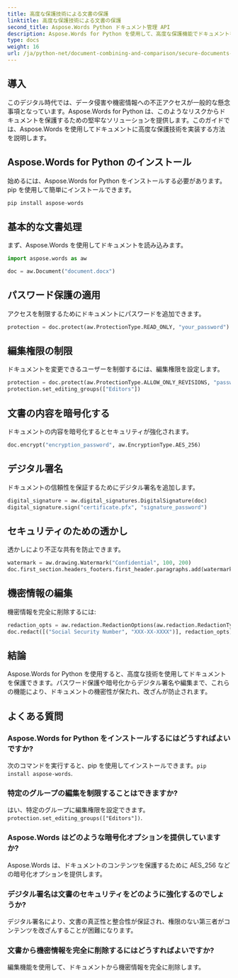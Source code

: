 ```yaml
---
title: 高度な保護技術による文書の保護
linktitle: 高度な保護技術による文書の保護
second_title: Aspose.Words Python ドキュメント管理 API
description: Aspose.Words for Python を使用して、高度な保護機能でドキュメントを保護します。パスワードの追加、コンテンツの暗号化、デジタル署名の適用などの方法を学習します。
type: docs
weight: 16
url: /ja/python-net/document-combining-and-comparison/secure-documents-protection/
---
```


## 導入

このデジタル時代では、データ侵害や機密情報への不正アクセスが一般的な懸念事項となっています。Aspose.Words for Python は、このようなリスクからドキュメントを保護するための堅牢なソリューションを提供します。このガイドでは、Aspose.Words を使用してドキュメントに高度な保護技術を実装する方法を説明します。

## Aspose.Words for Python のインストール

始めるには、Aspose.Words for Python をインストールする必要があります。pip を使用して簡単にインストールできます。

```python
pip install aspose-words
```

## 基本的な文書処理

まず、Aspose.Words を使用してドキュメントを読み込みます。

```python
import aspose.words as aw

doc = aw.Document("document.docx")
```

## パスワード保護の適用

アクセスを制限するためにドキュメントにパスワードを追加できます。

```python
protection = doc.protect(aw.ProtectionType.READ_ONLY, "your_password")
```

## 編集権限の制限

ドキュメントを変更できるユーザーを制御するには、編集権限を設定します。

```python
protection = doc.protect(aw.ProtectionType.ALLOW_ONLY_REVISIONS, "password")
protection.set_editing_groups(["Editors"])
```

## 文書の内容を暗号化する

ドキュメントの内容を暗号化するとセキュリティが強化されます。

```python
doc.encrypt("encryption_password", aw.EncryptionType.AES_256)
```

## デジタル署名

ドキュメントの信頼性を保証するためにデジタル署名を追加します。

```python
digital_signature = aw.digital_signatures.DigitalSignature(doc)
digital_signature.sign("certificate.pfx", "signature_password")
```

## セキュリティのための透かし

透かしにより不正な共有を防止できます。

```python
watermark = aw.drawing.Watermark("Confidential", 100, 200)
doc.first_section.headers_footers.first_header.paragraphs.add(watermark)
```

## 機密情報の編集

機密情報を完全に削除するには:

```python
redaction_opts = aw.redaction.RedactionOptions(aw.redaction.RedactionType.CONTENT)
doc.redact([("Social Security Number", "XXX-XX-XXXX")], redaction_opts)
```

## 結論

Aspose.Words for Python を使用すると、高度な技術を使用してドキュメントを保護できます。パスワード保護や暗号化からデジタル署名や編集まで、これらの機能により、ドキュメントの機密性が保たれ、改ざんが防止されます。

## よくある質問

### Aspose.Words for Python をインストールするにはどうすればよいですか?

次のコマンドを実行すると、pip を使用してインストールできます。`pip install aspose-words`.

### 特定のグループの編集を制限することはできますか?

はい、特定のグループに編集権限を設定できます。`protection.set_editing_groups(["Editors"])`.

### Aspose.Words はどのような暗号化オプションを提供していますか?

Aspose.Words は、ドキュメントのコンテンツを保護するために AES_256 などの暗号化オプションを提供します。

### デジタル署名は文書のセキュリティをどのように強化するのでしょうか?

デジタル署名により、文書の真正性と整合性が保証され、権限のない第三者がコンテンツを改ざんすることが困難になります。

### 文書から機密情報を完全に削除するにはどうすればよいですか?

編集機能を使用して、ドキュメントから機密情報を完全に削除します。